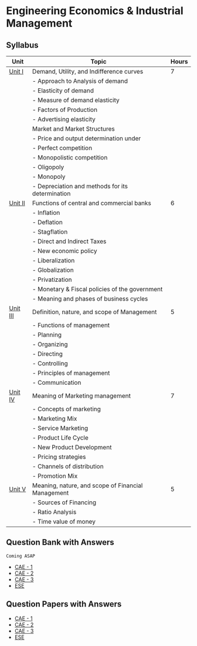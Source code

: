 # Engineering Economics & Industrial Management

## **Syllabus**

| Unit   | Topic                                               | Hours |
| ------ | --------------------------------------------------- | ----- |
| [Unit I](#) | Demand, Utility, and Indifference curves        | 7     |
|        | - Approach to Analysis of demand                    |       |
|        | - Elasticity of demand                              |       |
|        | - Measure of demand elasticity                      |       |
|        | - Factors of Production                             |       |
|        | - Advertising elasticity                            |       |
|        | Market and Market Structures                        |       |
|        | - Price and output determination under            |       |
|        |   - Perfect competition                             |       |
|        |   - Monopolistic competition                        |       |
|        |   - Oligopoly                                       |       |
|        |   - Monopoly                                       |       |
|        | - Depreciation and methods for its determination    |       |
| [Unit II](#) | Functions of central and commercial banks    | 6     |
|        | - Inflation                                         |       |
|        | - Deflation                                        |       |
|        | - Stagflation                                      |       |
|        | - Direct and Indirect Taxes                        |       |
|        | - New economic policy                              |       |
|        | - Liberalization                                   |       |
|        | - Globalization                                    |       |
|        | - Privatization                                    |       |
|        | - Monetary & Fiscal policies of the government     |       |
|        | - Meaning and phases of business cycles             |       |
| [Unit III](#) | Definition, nature, and scope of Management | 5     |
|        | - Functions of management                          |       |
|        |   - Planning                                       |       |
|        |   - Organizing                                     |       |
|        |   - Directing                                      |       |
|        |   - Controlling                                    |       |
|        | - Principles of management                         |       |
|        | - Communication                                    |       |
| [Unit IV](#) | Meaning of Marketing management               | 7     |
|        | - Concepts of marketing                            |       |
|        | - Marketing Mix                                    |       |
|        | - Service Marketing                                |       |
|        | - Product Life Cycle                               |       |
|        | - New Product Development                          |       |
|        | - Pricing strategies                                |       |
|        | - Channels of distribution                         |       |
|        | - Promotion Mix                                    |       |
| [Unit V](#) | Meaning, nature, and scope of Financial Management | 5 |
|        | - Sources of Financing                             |       |
|        | - Ratio Analysis                                   |       |
|        | - Time value of money                              |       |

## Question Bank with Answers
    Coming ASAP
- [CAE - 1]()
- [CAE - 2]()
- [CAE - 3]()
- [ESE]()

## Question Papers with Answers
- [CAE - 1]()
- [CAE - 2]()
- [CAE - 3]()
- [ESE]()